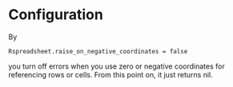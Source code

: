 # Configuration

By 

    Rspreadsheet.raise_on_negative_coordinates = false

you turn off errors when you use zero or negative coordinates for referencing rows or cells. From this point on, it just returns nil.
